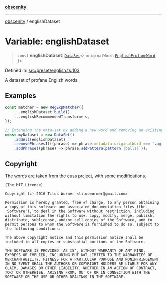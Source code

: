 [**obscenity**](../README.md)

***

[obscenity](../README.md) / englishDataset

# Variable: englishDataset

> `const` **englishDataset**: [`DataSet`](../classes/DataSet.md)\<\{ `originalWord`: [`EnglishProfaneWord`](../type-aliases/EnglishProfaneWord.md); \}\>

Defined in: [src/preset/english.ts:103](https://github.com/jo3-l/obscenity/blob/df55df57c9cde0cfef01d92ac049af8e5d6ff36a/src/preset/english.ts#L103)

A dataset of profane English words.

## Examples

```typescript
const matcher = new RegExpMatcher({
	...englishDataset.build(),
	...englishRecommendedTransformers,
});
```

```typescript
// Extending the data-set by adding a new word and removing an existing one.
const myDataset = new DataSet()
	.addAll(englishDataset)
	.removePhrasesIf((phrase) => phrase.metadata.originalWord === 'vagina')
	.addPhrase((phrase) => phrase.addPattern(pattern`|balls|`));
```

## Copyright

The words are taken from the [cuss](https://github.com/words/cuss) project,
with some modifications.

```text
(The MIT License)

Copyright (c) 2016 Titus Wormer <tituswormer@gmail.com>

Permission is hereby granted, free of charge, to any person obtaining
a copy of this software and associated documentation files (the
'Software'), to deal in the Software without restriction, including
without limitation the rights to use, copy, modify, merge, publish,
distribute, sublicense, and/or sell copies of the Software, and to
permit persons to whom the Software is furnished to do so, subject to
the following conditions:

The above copyright notice and this permission notice shall be
included in all copies or substantial portions of the Software.

THE SOFTWARE IS PROVIDED 'AS IS', WITHOUT WARRANTY OF ANY KIND,
EXPRESS OR IMPLIED, INCLUDING BUT NOT LIMITED TO THE WARRANTIES OF
MERCHANTABILITY, FITNESS FOR A PARTICULAR PURPOSE AND NONINFRINGEMENT.
IN NO EVENT SHALL THE AUTHORS OR COPYRIGHT HOLDERS BE LIABLE FOR ANY
CLAIM, DAMAGES OR OTHER LIABILITY, WHETHER IN AN ACTION OF CONTRACT,
TORT OR OTHERWISE, ARISING FROM, OUT OF OR IN CONNECTION WITH THE
SOFTWARE OR THE USE OR OTHER DEALINGS IN THE SOFTWARE.
```
